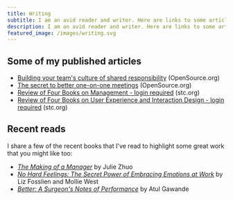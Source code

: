 ```yaml
---
title: Writing
subtitle: I am an avid reader and writer. Here are links to some articles that I have published. 
description: I am an avid reader and writer. Here are links to some articles that I have published. 
featured_image: /images/writing.svg
---
```


## Some of my published articles

* [Building your team's culture of shared responsibility](https://opensource.com/open-organization/18/7/guide-to-delegation) (OpenSource.org)
* [The secret to better one-on-one meetings](https://opensource.com/open-organization/18/5/open-one-on-one-meetings-guide) (OpenSource.org)
* [Review of Four Books on Management - login required](https://www.stc.org/techcomm/2018/05/02/review-of-four-books-on-management/) (stc.org)
* [Review of Four Books on User Experience and Interaction Design - login required](https://www.stc.org/techcomm/2016/05/11/review-of-four-books-on-user-experience-and-interaction-design/) (stc.org)

## Recent reads

I share a few of the recent books that I've read to highlight some great work that you might like too:

* [*The Making of a Manager*](https://www.amazon.com/gp/product/0735219567/ref=as_li_tl?ie=UTF8&tag=arobertson0f-20&camp=1789&creative=9325&linkCode=as2&creativeASIN=0735219567&linkId=c567ae9ffaef642275bb50b30cdc3d5e) by Julie Zhuo
* [*No Hard Feelings: The Secret Power of Embracing Emotions at Work*](https://www.amazon.com/gp/product/0525533834/ref=as_li_tl?ie=UTF8&tag=arobertson0f-20&camp=1789&creative=9325&linkCode=as2&creativeASIN=0525533834&linkId=1fadda51a07385f45dccbf8ed68659cf) by Liz Fosslien and Mollie West
* [*Better: A Surgeon's Notes of Performance*](https://www.amazon.com/gp/product/0312427654/ref=as_li_tl?ie=UTF8&tag=arobertson0f-20&camp=1789&creative=9325&linkCode=as2&creativeASIN=0312427654&linkId=f19fc436256e71deee0c644100ddda08) by Atul Gawande